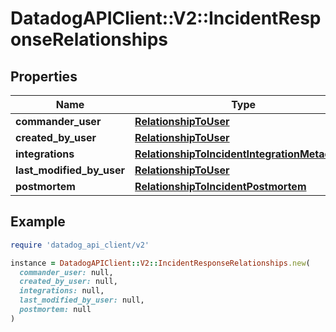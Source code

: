 # DatadogAPIClient::V2::IncidentResponseRelationships

## Properties

| Name | Type | Description | Notes |
| ---- | ---- | ----------- | ----- |
| **commander_user** | [**RelationshipToUser**](RelationshipToUser.md) |  | [optional] |
| **created_by_user** | [**RelationshipToUser**](RelationshipToUser.md) |  | [optional] |
| **integrations** | [**RelationshipToIncidentIntegrationMetadatas**](RelationshipToIncidentIntegrationMetadatas.md) |  | [optional] |
| **last_modified_by_user** | [**RelationshipToUser**](RelationshipToUser.md) |  | [optional] |
| **postmortem** | [**RelationshipToIncidentPostmortem**](RelationshipToIncidentPostmortem.md) |  | [optional] |

## Example

```ruby
require 'datadog_api_client/v2'

instance = DatadogAPIClient::V2::IncidentResponseRelationships.new(
  commander_user: null,
  created_by_user: null,
  integrations: null,
  last_modified_by_user: null,
  postmortem: null
)
```

